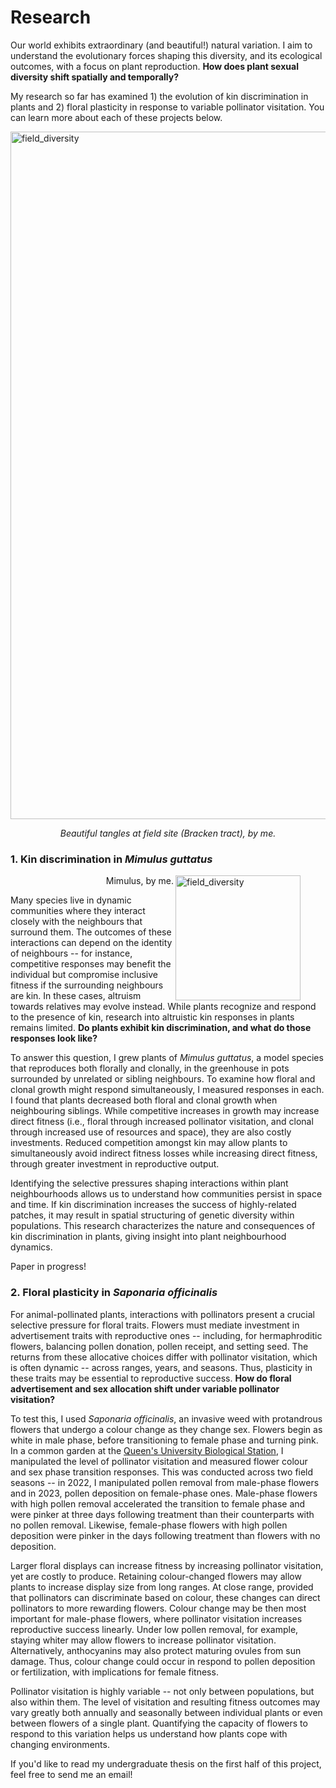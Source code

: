 # Research

Our world exhibits extraordinary (and beautiful!) natural variation. I aim to understand the evolutionary forces shaping this diversity, and its ecological outcomes, with a focus on plant reproduction. **How does plant sexual diversity shift spatially and temporally?**
<br>

My research so far has examined 1) the evolution of kin discrimination in plants and 2) floral plasticity in response to variable pollinator visitation. You can learn more about each of these projects below.
<br>

<img width="1100" alt="field_diversity" src="https://github.com/isabeaulewis/isabeaulewis.github.io/assets/122393362/c41cd55d-eacf-4238-8112-a2eda88eff09"/>

<p align="center" >
  <i>
  Beautiful tangles at field site (Bracken tract), by me.
    </i>
</p>

### 1. Kin discrimination in _Mimulus guttatus_

<figure>
  <img align="right" img width="200" alt="field_diversity" src="https://github.com/isabeaulewis/isabeaulewis.github.io/assets/122393362/0a847f4b-8734-40a4-b8b6-84a4aaec96c7"/>
</figure>

<p align="right" style "font-size: 10px">
  Mimulus, by me.
</p>

Many species live in dynamic communities where they interact closely with the neighbours that surround them. The outcomes of these interactions can depend on the identity of neighbours -- for instance, competitive responses may benefit the individual but compromise inclusive fitness if the surrounding neighbours are kin. In these cases, altruism towards relatives may evolve instead. While plants recognize and respond to the presence of kin, research into altruistic kin responses in plants remains limited. **Do plants exhibit kin discrimination, and what do those responses look like?**
<br>

To answer this question, I grew plants of _Mimulus guttatus_, a model species that reproduces both florally and clonally, in the greenhouse in pots surrounded by unrelated or sibling neighbours. To examine how floral and clonal growth might respond simultaneously, I measured responses in each. I found that plants decreased both floral and clonal growth when neighbouring siblings. While competitive increases in growth may increase direct fitness (i.e., floral through increased pollinator visitation, and clonal through increased use of resources and space), they are also costly investments. Reduced competition amongst kin may allow plants to simultaneously avoid indirect fitness losses while increasing direct fitness, through greater investment in reproductive output.
<br>

Identifying the selective pressures shaping interactions within plant neighbourhoods allows us to understand how communities persist in space and time. If kin discrimination increases the success of highly-related patches, it may result in spatial structuring of genetic diversity within populations. This research characterizes the nature and consequences of kin discrimination in plants, giving insight into plant neighbourhood dynamics.
<br>

Paper in progress!


### 2. Floral plasticity in _Saponaria officinalis_

For animal-pollinated plants, interactions with pollinators present a crucial selective pressure for floral traits. Flowers must mediate investment in advertisement traits with reproductive ones -- including, for hermaphroditic flowers, balancing pollen donation, pollen receipt, and setting seed. The returns from these allocative choices differ with pollinator visitation, which is often dynamic -- across ranges, years, and seasons. Thus, plasticity in these traits may be essential to reproductive success. **How do floral advertisement and sex allocation shift under variable pollinator visitation?**
<br>

To test this, I used _Saponaria officinalis_, an invasive weed with protandrous flowers that undergo a colour change as they change sex. Flowers begin as white in male phase, before transitioning to female phase and turning pink. In a common garden at the [Queen's University Biological Station](https://qubs.ca/), I manipulated the level of pollinator visitation and measured flower colour and sex phase transition responses. This was conducted across two field seasons -- in 2022, I manipulated pollen removal from male-phase flowers and in 2023, pollen deposition on female-phase ones. Male-phase flowers with high pollen removal accelerated the transition to female phase and were pinker at three days following treatment than their counterparts with no pollen removal. Likewise, female-phase flowers with high pollen deposition were pinker in the days following treatment than flowers with no deposition.
<br>

Larger floral displays can increase fitness by increasing pollinator visitation, yet are costly to produce. Retaining colour-changed flowers may allow plants to increase display size from long ranges. At close range, provided that pollinators can discriminate based on colour, these changes can direct pollinators to more rewarding flowers. Colour change may be then most important for male-phase flowers, where pollinator visitation increases reproductive success linearly. Under low pollen removal, for example, staying whiter may allow flowers to increase pollinator visitation. Alternatively, anthocyanins may also protect maturing ovules from sun damage. Thus, colour change could occur in respond to pollen deposition or fertilization, with implications for female fitness. 
<br>

Pollinator visitation is highly variable -- not only between populations, but also within them. The level of visitation and resulting fitness outcomes may vary greatly both annually and seasonally between individual plants or even between flowers of a single plant. Quantifying the capacity of flowers to respond to this variation helps us understand how plants cope with changing environments.
<br>

If you'd like to read my undergraduate thesis on the first half of this project, feel free to send me an email!




